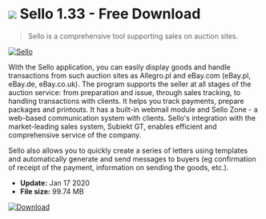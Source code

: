 # ![](https://cdn.softexe.net/static/icon/win.gif) Sello 1.33 - Free Download

> Sello is a comprehensive tool supporting sales on auction sites.

[![Sello](https://gallery.dpcdn.pl/imgc/Tools/1944/g_-_420x350_1.5_-_x20110201141523_00.jpg)](https://softexe.net/win/business/other/sello:hahd.html)

With the Sello application, you can easily display goods and handle transactions from such auction sites as Allegro.pl and eBay.com (eBay.pl, eBay.de, eBay.co.uk). The program supports the seller at all stages of the auction service: from preparation and issue, through sales tracking, to handling transactions with clients. It helps you track payments, prepare packages and printouts. It has a built-in webmail module and Sello Zone - a web-based communication system with clients. Sello's integration with the market-leading sales system, Subiekt GT, enables efficient and comprehensive service of the company.
 
 Sello also allows you to quickly create a series of letters using templates and automatically generate and send messages to buyers (eg confirmation of receipt of the payment, information on sending the goods, etc.).


- **Update:** Jan 17 2020
- **File size:** 99.74 MB

[![Download](https://cdn.softexe.net/static/img/download.png)](https://softexe.net/win/business/other/sello:hahd.html)

